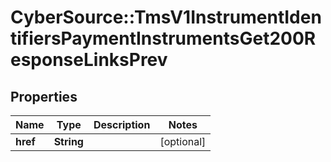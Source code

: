 # CyberSource::TmsV1InstrumentIdentifiersPaymentInstrumentsGet200ResponseLinksPrev

## Properties
Name | Type | Description | Notes
------------ | ------------- | ------------- | -------------
**href** | **String** |  | [optional] 


